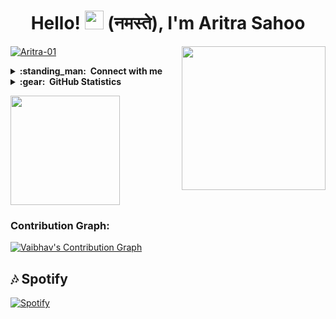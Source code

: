 <h1 align="center">Hello! <img src="https://raw.githubusercontent.com/MartinHeinz/MartinHeinz/master/wave.gif"  width="30px"> (नमस्ते), I'm Aritra Sahoo</h1> <img align='right' src="https://media.giphy.com/media/M9gbBd9nbDrOTu1Mqx/giphy.gif" width="230">
<p align="left"> <a href="https://github.com/Aritra-01"><img src="https://komarev.com/ghpvc/?username=Aritra-01&label=Profile%20views&color=0e75b6&style=flat" alt="Aritra-01" /></a> </p>

<details>
  <summary><b>:standing_man: &nbsp;Connect with me</b></summary>
  <br/>
<p align="left">
    <a href="https://t.me/AritraSpeaketh">
        <img height="35px" src="https://img.icons8.com/fluent/48/000000/telegram-app.png" />
    </a>
    <a href="https://facebook.com/aritrasahoo">
        <img height="35px" src="https://img.icons8.com/fluent/48/000000/facebook-new.png" />
    </a>
    <a href="https://instagram.com/my_name_is_aritra/">
        <img height="35px" src="https://img.icons8.com/fluent/48/000000/instagram-new.png" />
    </a>
    <a href="https://twitter.com/Aritra_Sahoo">
        <img height="35px" src="https://img.icons8.com/fluent/48/000000/twitter.png" />
    </a>
    <a href="mailto:contairockers2020@gmail.com">
        <img height="35px" src="https://img.icons8.com/color/48/000000/gmail-new.png" />
    </a>
    <a href="https://github.com/Aritra-01">
        <img height="35px" src="https://img.icons8.com/ios-filled/50/000000/github.png" />
    </a>
</p>
</details>

<details>
  <summary><b>:gear: &nbsp;GitHub Statistics</b></summary>
  <br/>
  <a href="https://github.com/Aritra-01">
    <p align="left"">
        <img height="150px" src="https://github-readme-streak-stats.herokuapp.com/?user=Aritra-01&theme=ayu-mirage&hide_border=true" />
    </p>
   </a>
</details>

  <a href="https://github.com/Aritra-01">
    <p align="left"">
        <img height="175px" src="https://github-readme-stats.vercel.app/api?username=Aritra-01&count_private=False&show_icons=true&title_color=30F229&icon_color=F2F407&text_color=F9F9F9&bg_color=1F222E&hide_border=true" /> 
    </p>
  </a> 


### Contribution Graph:

[![Vaibhav's Contribution Graph](https://activity-graph.herokuapp.com/graph?username=Aritra-01&bg_color=1F222E&color=F8D866&line=F85D7F&point=FFFFFF&hide_border=true)](https://github.com/Aritra-01)


## 🎶 Spotify
[![Spotify](https://spotnow.vercel.app/api/spotify)](https://open.spotify.com/user/omnitenebris)
